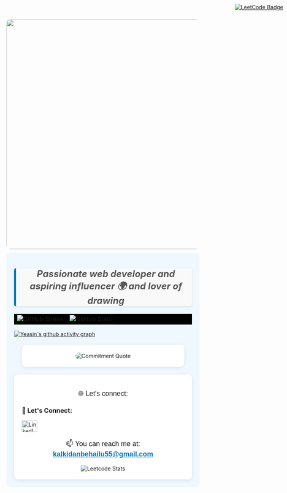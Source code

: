



 <td style="text-align: center; padding: 20px; border: none;">
            <img src="https://media1.giphy.com/media/v1.Y2lkPTc5MGI3NjExdTM0cjd2Zzd5c2ZsMDM4a24zMWU1a3N2MWhibnF5Y2FxOWRtaWVqdSZlcD12MV9pbnRlcm5hbF9naWZfYnlfaWQmY3Q9Zw/RbDKaczqWovIugyJmW/giphy.webp" 
                 width="600" 
                 style="margin-bottom: 10px; border-radius: 10px;" />
        </td>

<div style="background-color: #f0f8ff; padding: 20px; border-radius: 10px;">
    <blockquote style="text-align: center; font-size: 24px; font-weight: bold; color: #555; border-left: 5px solid #0077B5; padding-left: 10px; margin: 20px 0; font-style: italic; background-color: #f9f9f9; border-radius: 5px; box-shadow: 0 2px 5px rgba(0, 0, 0, 0.1);">
        Passionate web developer and aspiring influencer 🌍 and lover of drawing
    </blockquote>
 






<div align="center" style="background-color:black;">
  <table style="background-color:black; border-collapse:collapse;">
    <tr>
      <td style="background-color:black;">
        <img src="https://github-readme-streak-stats.herokuapp.com/?user=KALU56&theme=black-ice&hide_border=true" alt="GitHub Streak" />
      </td>
      <td style="background-color:black;">
        <img src="https://github-readme-stats.vercel.app/api?username=KALU56&show_icons=true&locale=en&theme=dark&hide_border=true" alt="GitHub Stats" />
      </td>
    </tr>
  </table>
</div>


[![Yeasin`s github activity graph](https://github-readme-activity-graph.vercel.app/graph?username=KALU56&theme=github-compact)](https://github.com/KALU56/github-readme-activity-graph)


<div style="text-align: center; margin: 20px; background-color: white; padding: 20px; border-radius: 10px; box-shadow: 0 2px 10px rgba(0, 0, 0, 0.1);">
    <img src="https://dummyimage.com/600x100/000/fff&text=Commitment+is+what+transforms+a+promise+into+reality" alt="Commitment Quote" style="border-radius: 10px;" />

</div>





<div align="center" style="background-color: white; padding: 20px; border-radius: 10px; box-shadow: 0 2px 10px rgba(0, 0, 0, 0.1);">


 <p align="center" style="font-size: 18px; font-family: 'Arial', sans-serif; margin-top: 20px;">🌐 Let's connect:</p>
 <h3 align="left">🤝 Let's Connect:</h3>
<p align="left">
  <a href="https://www.linkedin.com/in/kalkidan-behailu-989144318" target="_blank">
    <img align="center" src="https://raw.githubusercontent.com/rahuldkjain/github-profile-readme-generator/master/src/images/icons/Social/linked-in-alt.svg" alt="LinkedIn" height="30" width="40" />
  </a>

</p>
   <p align="center" style="font-size: 18px; font-family: 'Arial', sans-serif;">📫 You can reach me at: <a href="mailto:kalkidanbehailu55@gmail.com" style="color: #0077B5; text-decoration: underline; font-weight: bold;"> kalkidanbehailu55@gmail.com</a></p>

  <a href="https://leetcode.com/u/kaluliluya/" target="_blank" rel="noreferrer" style="position: absolute; top: 10px; right: 10px;">
      <img src="https://img.shields.io/badge/LeetCode-FFA116?style=flat&logo=leetcode&logoColor=white" alt="LeetCode Badge" />
  </a>
<div align="center" style="position: relative; display: inline-block;">

  <!-- LeetCode Heatmap -->
  <img src="https://leetcard.jacoblin.cool/kaluliluya?ext=heatmap&theme=dark&width=900&height=400" alt="Leetcode Stats" />



</div>


 
</div>


